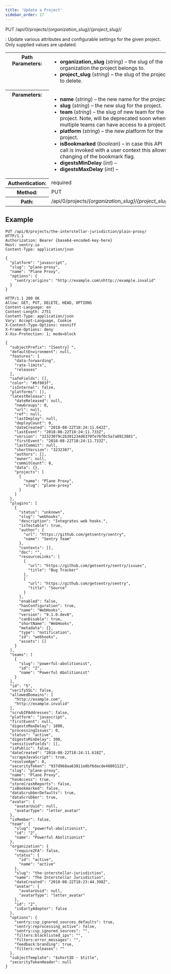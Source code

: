```yaml
---
title: 'Update a Project'
sidebar_order: 17
---
```


PUT /api/0/projects/_{organization_slug}_/_{project_slug}_/

: Update various attributes and configurable settings for the given project. Only supplied values are updated.

  <table class="table"><tbody valign="top"><tr><th>Path Parameters:</th><td><ul><li><strong>organization_slug</strong> (<em>string</em>) – the slug of the organization the project belongs to.</li><li><strong>project_slug</strong> (<em>string</em>) – the slug of the project to delete.</li></ul></td></tr><tr><th>Parameters:</th><td><ul><li><strong>name</strong> (<em>string</em>) – the new name for the project.</li><li><strong>slug</strong> (<em>string</em>) – the new slug for the project.</li><li><strong>team</strong> (<em>string</em>) – the slug of new team for the project. Note, will be deprecated soon when multiple teams can have access to a project.</li><li><strong>platform</strong> (<em>string</em>) – the new platform for the project.</li><li><strong>isBookmarked</strong> (<em>boolean</em>) – in case this API call is invoked with a user context this allows changing of the bookmark flag.</li><li><strong>digestsMinDelay</strong> (<em>int</em>) –</li><li><strong>digestsMaxDelay</strong> (<em>int</em>) –</li></ul></td></tr><tr><th>Authentication:</th><td>required</td></tr><tr><th>Method:</th><td>PUT</td></tr><tr><th>Path:</th><td>/api/0/projects/<em>{organization_slug}</em>/<em>{project_slug}</em>/</td></tr></tbody></table>

## Example

```http
PUT /api/0/projects/the-interstellar-jurisdiction/plain-proxy/ HTTP/1.1
Authorization: Bearer {base64-encoded-key-here}
Host: sentry.io
Content-Type: application/json

{
  "platform": "javascript",
  "slug": "plane-proxy",
  "name": "Plane Proxy",
  "options": {
    "sentry:origins": "http://example.com\nhttp://example.invalid"
  }
}
```

```http
HTTP/1.1 200 OK
Allow: GET, PUT, DELETE, HEAD, OPTIONS
Content-Language: en
Content-Length: 2751
Content-Type: application/json
Vary: Accept-Language, Cookie
X-Content-Type-Options: nosniff
X-Frame-Options: deny
X-Xss-Protection: 1; mode=block

{
  "subjectPrefix": "[Sentry] ",
  "defaultEnvironment": null,
  "features": [
    "data-forwarding",
    "rate-limits",
    "releases"
  ],
  "safeFields": [],
  "color": "#bf803f",
  "isInternal": false,
  "platforms": [],
  "latestRelease": {
    "dateReleased": null,
    "newGroups": 0,
    "url": null,
    "ref": null,
    "lastDeploy": null,
    "deployCount": 0,
    "dateCreated": "2018-08-22T18:24:11.642Z",
    "lastEvent": "2018-08-22T18:24:11.733Z",
    "version": "32323079c2b301234d6370fe76f0c5a7a8913881",
    "firstEvent": "2018-08-22T18:24:11.733Z",
    "lastCommit": null,
    "shortVersion": "3232307",
    "authors": [],
    "owner": null,
    "commitCount": 0,
    "data": {},
    "projects": [
      {
        "name": "Plane Proxy",
        "slug": "plane-proxy"
      }
    ]
  },
  "plugins": [
    {
      "status": "unknown",
      "slug": "webhooks",
      "description": "Integrates web hooks.",
      "isTestable": true,
      "author": {
        "url": "https://github.com/getsentry/sentry",
        "name": "Sentry Team"
      },
      "contexts": [],
      "doc": "",
      "resourceLinks": [
        {
          "url": "https://github.com/getsentry/sentry/issues",
          "title": "Bug Tracker"
        },
        {
          "url": "https://github.com/getsentry/sentry",
          "title": "Source"
        }
      ],
      "enabled": false,
      "hasConfiguration": true,
      "name": "WebHooks",
      "version": "9.1.0.dev0",
      "canDisable": true,
      "shortName": "WebHooks",
      "metadata": {},
      "type": "notification",
      "id": "webhooks",
      "assets": []
    }
  ],
  "teams": [
    {
      "slug": "powerful-abolitionist",
      "id": "2",
      "name": "Powerful Abolitionist"
    }
  ],
  "id": "5",
  "verifySSL": false,
  "allowedDomains": [
    "http://example.com",
    "http://example.invalid"
  ],
  "scrubIPAddresses": false,
  "platform": "javascript",
  "firstEvent": null,
  "digestsMaxDelay": 1800,
  "processingIssues": 0,
  "status": "active",
  "digestsMinDelay": 300,
  "sensitiveFields": [],
  "isPublic": false,
  "dateCreated": "2018-08-22T18:24:11.618Z",
  "scrapeJavaScript": true,
  "resolveAge": 0,
  "securityToken": "937d968aa63811e8bf6dacde48001122",
  "slug": "plane-proxy",
  "name": "Plane Proxy",
  "hasAccess": true,
  "storeCrashReports": false,
  "isBookmarked": false,
  "dataScrubberDefaults": true,
  "dataScrubber": true,
  "avatar": {
    "avatarUuid": null,
    "avatarType": "letter_avatar"
  },
  "isMember": false,
  "team": {
    "slug": "powerful-abolitionist",
    "id": "2",
    "name": "Powerful Abolitionist"
  },
  "organization": {
    "require2FA": false,
    "status": {
      "id": "active",
      "name": "active"
    },
    "slug": "the-interstellar-jurisdiction",
    "name": "The Interstellar Jurisdiction",
    "dateCreated": "2018-08-22T18:23:44.398Z",
    "avatar": {
      "avatarUuid": null,
      "avatarType": "letter_avatar"
    },
    "id": "2",
    "isEarlyAdopter": false
  },
  "options": {
    "sentry:csp_ignored_sources_defaults": true,
    "sentry:reprocessing_active": false,
    "sentry:csp_ignored_sources": "",
    "filters:blacklisted_ips": "",
    "filters:error_messages": "",
    "feedback:branding": true,
    "filters:releases": ""
  },
  "subjectTemplate": "$shortID - $title",
  "securityTokenHeader": null
}
```
